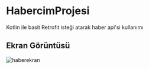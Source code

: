 # HabercimProjesi
Kotlin ile basit Retrofit isteği atarak haber api'si kullanımı

## Ekran Görüntüsü

![haberekran](https://user-images.githubusercontent.com/49747450/183874947-558a005d-a3ca-40ec-8e62-96a4e930313e.jpg)

